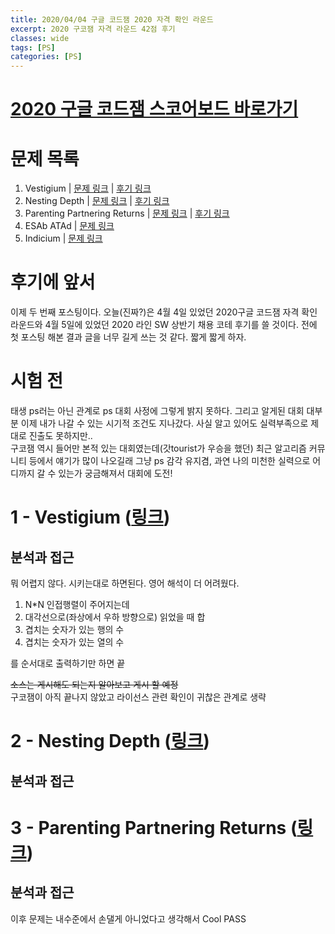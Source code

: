 ```yaml
---
title: 2020/04/04 구글 코드잼 2020 자격 확인 라운드
excerpt: 2020 구코잼 자격 라운드 42점 후기
classes: wide
tags: [PS]
categories: [PS]
---
```

# [2020 구글 코드잼 스코어보드 바로가기](https://codingcompetitions.withgoogle.com/codejam/round/000000000019fd27)

# 문제 목록
1. Vestigium | [문제 링크](https://codingcompetitions.withgoogle.com/codejam/round/000000000019fd27/000000000020993c) | [후기 링크]()
2. Nesting Depth | [문제 링크](https://codingcompetitions.withgoogle.com/codejam/round/000000000019fd27/0000000000209a9f) | [후기 링크]()
3. Parenting Partnering Returns | [문제 링크](https://codingcompetitions.withgoogle.com/codejam/round/000000000019fd27/000000000020bdf9) | [후기 링크]()
4. ESAb ATAd | [문제 링크]()
5. Indicium | [문제 링크]()

# 후기에 앞서
이제 두 번째 포스팅이다. 오늘(진짜?)은 4월 4일 있었던 2020구글 코드잼 자격 확인 라운드와 4월 5일에 있었던 2020 라인 SW 상반기 채용 코테 후기를 쓸 것이다. 전에 첫 포스팅 해본 결과 글을 너무 길게 쓰는 것 같다. 짧게 짧게 하자.

# 시험 전
태생 ps러는 아닌 관계로 ps 대회 사정에 그렇게 밝지 못하다. 그리고 알게된 대회 대부분 이제 내가 나갈 수 있는 시기적 조건도 지나갔다. 사실 알고 있어도 실력부족으로 제대로 진출도 못하지만..<br>
구코잼 역시 들어만 본적 있는 대회였는데(갓tourist가 우승을 했던) 최근 알고리즘 커뮤니티 등에서 얘기가 많이 나오길래 그냥 ps 감각 유지겸, 과연 나의 미천한 실력으로 어디까지 갈 수 있는가 궁금해져서 대회에 도전!

# 1 - Vestigium ([링크](https://codingcompetitions.withgoogle.com/codejam/round/000000000019fd27/000000000020993c))

## 분석과 접근
뭐 어렵지 않다. 시키는대로 하면된다. 영어 해석이 더 어려웠다.
1. N*N 인접행렬이 주어지는데
2. 대각선으로(좌상에서 우하 방향으로) 읽었을 때 합
3. 겹치는 숫자가 있는 행의 수
4. 겹치는 숫자가 있는 열의 수

를 순서대로 출력하기만 하면 끝

~~소스는 게시해도 되는지 알아보고 게시 할 예정~~<br>
구코잼이 아직 끝나지 않았고 라이선스 관련 확인이 귀찮은 관계로 생략

# 2 - Nesting Depth ([링크](https://codingcompetitions.withgoogle.com/codejam/round/000000000019fd27/0000000000209a9f))

## 분석과 접근


# 3 - Parenting Partnering Returns ([링크](https://codingcompetitions.withgoogle.com/codejam/round/000000000019fd27/000000000020bdf9))

## 분석과 접근

이후 문제는 내수준에서 손댈게 아니었다고 생각해서 Cool PASS